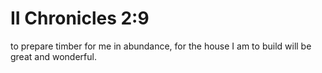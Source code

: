 # II Chronicles 2:9

to prepare timber for me in abundance, for the house I am to build will be great and wonderful.
